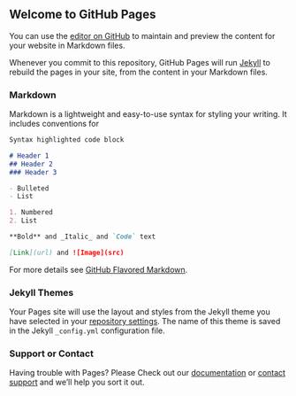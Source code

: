 ## Welcome to GitHub Pages

You can use the [editor on GitHub](https://github.com/chitransh-atre/sturdy-memory/edit/master/README.md) to maintain and preview the content for your website in Markdown files.

Whenever you commit to this repository, GitHub Pages will run [Jekyll](https://jekyllrb.com/) to rebuild the pages in your site, from the content in your Markdown files.

### Markdown

Markdown is a lightweight and easy-to-use syntax for styling your writing. It includes conventions for

```markdown
Syntax highlighted code block

# Header 1
## Header 2
### Header 3

- Bulleted
- List

1. Numbered
2. List

**Bold** and _Italic_ and `Code` text

[Link](url) and ![Image](src)
```

For more details see [GitHub Flavored Markdown](https://guides.github.com/features/mastering-markdown/).

### Jekyll Themes

Your Pages site will use the layout and styles from the Jekyll theme you have selected in your [repository settings](https://github.com/chitransh-atre/sturdy-memory/settings). The name of this theme is saved in the Jekyll `_config.yml` configuration file.

### Support or Contact

Having trouble with Pages? Please Check out our [documentation](https://help.github.com/categories/github-pages-basics/) or [contact support](https://github.com/contact) and we’ll help you sort it out.
